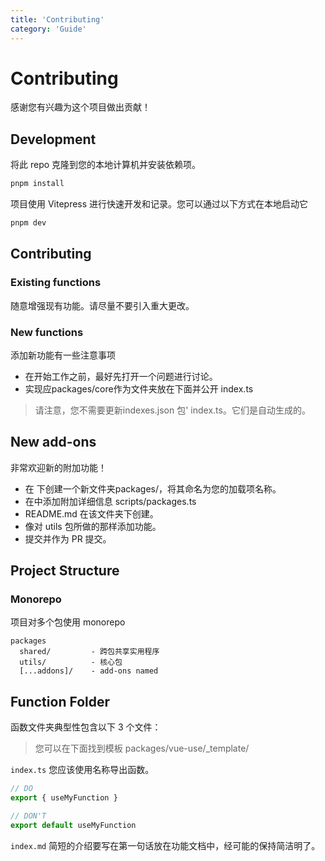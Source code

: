```yaml
---
title: 'Contributing'
category: 'Guide'
---
```

# Contributing

感谢您有兴趣为这个项目做出贡献！

## Development

将此 repo 克隆到您的本地计算机并安装依赖项。

```sh
pnpm install
```

项目使用 Vitepress 进行快速开发和记录。您可以通过以下方式在本地启动它

```sh
pnpm dev
```

## Contributing

### Existing functions

随意增强现有功能。请尽量不要引入重大更改。

### New functions

添加新功能有一些注意事项

- 在开始工作之前，最好先打开一个问题进行讨论。
- 实现应packages/core作为文件夹放在下面并公开 index.ts

> 请注意，您不需要更新indexes.json 包' index.ts。它们是自动生成的。


## New add-ons

非常欢迎新的附加功能！

- 在 下创建一个新文件夹packages/，将其命名为您的加载项名称。
- 在中添加附加详细信息 scripts/packages.ts
- README.md 在该文件夹下创建。
- 像对 utils 包所做的那样添加功能。
- 提交并作为 PR 提交。


## Project Structure

### Monorepo

项目对多个包使用 monorepo

```
packages
  shared/         - 跨包共享实用程序
  utils/          - 核心包
  [...addons]/    - add-ons named
```

## Function Folder

函数文件夹典型性包含以下 3 个文件：

> 您可以在下面找到模板 packages/vue-use/_template/

`index.ts` 您应该使用名称导出函数。

```typescript
// DO
export { useMyFunction }

// DON'T
export default useMyFunction
```

`index.md` 简短的介绍要写在第一句话放在功能文档中，经可能的保持简洁明了。